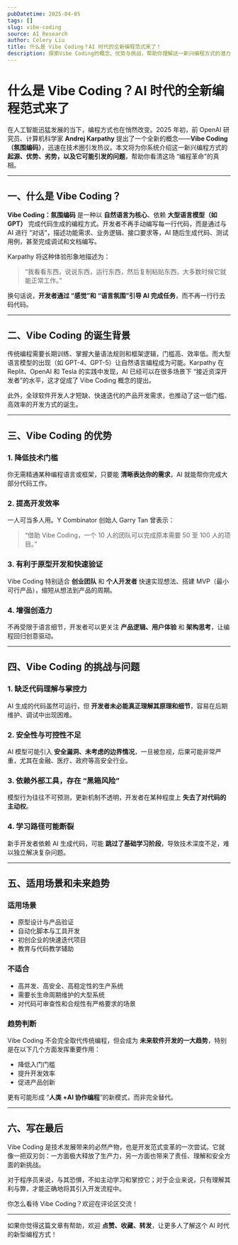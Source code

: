 ```yaml
---
pubDatetime: 2025-04-05
tags: []
slug: vibe-coding
source: AI Research
author: Celery Liu
title: 什么是 Vibe Coding？AI 时代的全新编程范式来了！
description: 探索Vibe Coding的概念、优势与挑战，帮助你理解这一新兴编程方式的潜力与局限。
---
```


# 什么是 Vibe Coding？AI 时代的全新编程范式来了

在人工智能迅猛发展的当下，编程方式也在悄然改变。2025 年初，前 OpenAI 研究员、计算机科学家 **Andrej Karpathy** 提出了一个全新的概念——**Vibe Coding（氛围编码）**，迅速在技术圈引发热议。本文将为你系统介绍这一新兴编程方式的 **起源、优势、劣势，以及它可能引发的问题**，帮助你看清这场 “编程革命”的真相。

---

## 一、什么是 Vibe Coding？

**Vibe Coding：氛围编码** 是一种以 **自然语言为核心**、依赖 **大型语言模型（如 GPT）** 完成代码生成的编程方式。开发者不再手动编写每一行代码，而是通过与 AI 进行 “对话”，描述功能需求、业务逻辑、接口要求等，AI 随后生成代码、测试用例，甚至完成调试和文档编写。

Karpathy 将这种体验形象地描述为：

> “我看看东西，说说东西，运行东西，然后复制粘贴东西，大多数时候它就能正常工作。”

换句话说，**开发者通过 “感觉”和 “语言氛围”引导 AI 完成任务**，而不再一行行去码代码。

---

## 二、Vibe Coding 的诞生背景

传统编程需要长期训练、掌握大量语法规则和框架逻辑，门槛高、效率低。而大型语言模型的出现（如 GPT-4、GPT-5）让自然语言编程成为可能。Karpathy 在 Replit、OpenAI 和 Tesla 的实践中发现，AI 已经可以在很多场景下 “接近资深开发者”的水平，这才促成了 Vibe Coding 概念的提出。

此外，全球软件开发人才短缺、快速迭代的产品开发需求，也推动了这一低门槛、高效率的开发方式的诞生。

---

## 三、Vibe Coding 的优势

### 1. 降低技术门槛

你无需精通某种编程语言或框架，只要能 **清晰表达你的需求**，AI 就能帮你完成大部分代码工作。

### 2. 提高开发效率

一人可当多人用。Y Combinator 创始人 Garry Tan 曾表示：

> “借助 Vibe Coding，一个 10 人的团队可以完成原本需要 50 至 100 人的项目。”

### 3. 有利于原型开发和快速验证

Vibe Coding 特别适合 **创业团队** 和 **个人开发者** 快速实现想法、搭建 MVP（最小可行产品），缩短从想法到产品的周期。

### 4. 增强创造力

不再受限于语言细节，开发者可以更关注 **产品逻辑、用户体验** 和 **架构思考**，让编程回归创意驱动。

---

## 四、Vibe Coding 的挑战与问题

### 1. 缺乏代码理解与掌控力

AI 生成的代码虽然可运行，但 **开发者未必能真正理解其原理和细节**，容易在后期维护、调试中出现困难。

### 2. 安全性与可控性不足

AI 模型可能引入 **安全漏洞、未考虑的边界情况**，一旦被忽视，后果可能非常严重，尤其在金融、医疗、政府等高安全行业。

### 3. 依赖外部工具，存在 “黑箱风险”

模型行为往往不可预测，更新机制不透明，开发者在某种程度上 **失去了对代码的主动权**。

### 4. 学习路径可能断裂

新手开发者依赖 AI 生成代码，可能 **跳过了基础学习阶段**，导致技术深度不足，难以独立解决复杂问题。

---

## 五、适用场景和未来趋势

### 适用场景

- 原型设计与产品验证
- 自动化脚本与工具开发
- 初创企业的快速迭代项目
- 教育与代码教学辅助

### 不适合

- 高并发、高安全、高稳定性的生产系统
- 需要长生命周期维护的大型系统
- 对代码可审查性和合规性有严格要求的场景

### 趋势判断

Vibe Coding 不会完全取代传统编程，但会成为 **未来软件开发的一大趋势**，特别是在以下几个方面发挥重要作用：

- 降低入门门槛
- 提升开发效率
- 促进产品创新

更有可能形成 “**人类 +AI 协作编程**”的新模式，而非完全替代。

---

## 六、写在最后

Vibe Coding 是技术发展带来的必然产物，也是开发范式变革的一次尝试。它就像一把双刃剑：一方面极大释放了生产力，另一方面也带来了责任、理解和安全方面的新挑战。

对于程序员来说，与其恐惧，不如主动学习和掌控它；对于企业来说，只有理解其利与弊，才能正确地将其引入开发流程中。

你怎么看待 Vibe Coding？欢迎在评论区交流！

---

如果你觉得这篇文章有帮助，欢迎 **点赞、收藏、转发**，让更多人了解这个 AI 时代的新型编程方式！
